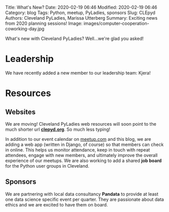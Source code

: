 Title: What's New?
Date: 2020-02-19 06:46
Modified: 2020-02-19 06:46
Category: blog
Tags: Python, meetup, PyLadies, sponsors
Slug: CLEpyd
Authors: Cleveland PyLadies, Marissa Utterberg
Summary: Exciting news from 2020 planning sessions!
Image: images/computer-cooperation-coworking-day.jpg

What's new with Cleveland PyLadies? Well...we're glad you asked!

# Leadership

We have recently added a new member to our leadership team: Kjera!

# Resources

## Websites

We are moving! Cleveland PyLadies web resources will soon point to the much
shorter url __[clepyd.org](https://clepyd.org)__. So much less typing!

In addition to our event calendar on [meetup.com](https://www.meetup.com/CLE-PyLadies/) and this blog,
we are adding a web app (written in Django, of course) so that members can check in online.
This helps us monitor attendance, keep in touch with repeat attendees, engage with new members, and
ultimately improve the overall experience of our meetups. We are also working to add a shared
__job board__ for the Python user groups in Cleveland.

## Sponsors

We are partnering with local data consultancy __Pandata__ to provide at least one data science
specific event per quarter. They are passionate about data ethics and we are excited to have
them on board.
